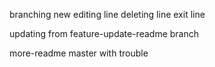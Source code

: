 branching new
editing line
deleting line
exit line

updating from feature-update-readme branch

more-readme
master with trouble